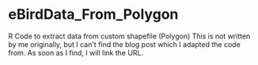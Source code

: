 # eBirdData_From_Polygon
R Code to extract data from custom shapefile (Polygon)
This is not written by me originally, but I can't find the blog post which I adapted the code from. As soon as I find, I will link the URL. 
